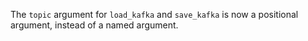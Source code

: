 The `topic` argument for `load_kafka` and `save_kafka` is now a positional
argument, instead of a named argument.
